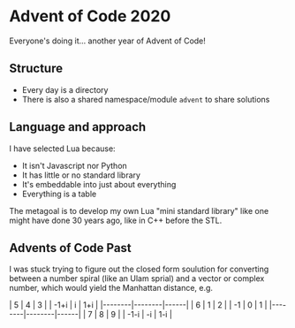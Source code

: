 # Advent of Code 2020

Everyone's doing it... another year of Advent of Code!

## Structure

- Every day is a directory
- There is also a shared namespace/module `advent` to share solutions


## Language and approach

I have selected Lua because:

* It isn't Javascript nor Python
* It has little or no standard library
* It's embeddable into just about everything
* Everything is a table

The metagoal is to develop my own Lua "mini standard library" like one might
have done 30 years ago, like in C\+\+ before the STL.

## Advents of Code Past

I was stuck trying to figure out the closed form soulution for converting between a number spiral (like an Ulam sprial) and a vector or complex number, which would yield the Manhattan distance, e.g.


|   5    |    4   |   3  |
| -1+i   |    i   |  1+i |
|--------|--------|------|
|   6    |    1   |   2  |
|  -1    |    0   |   1  |
|--------|--------|------|
|   7    |    8   |   9  |
| -1-i   |   -i   |  1-i |
